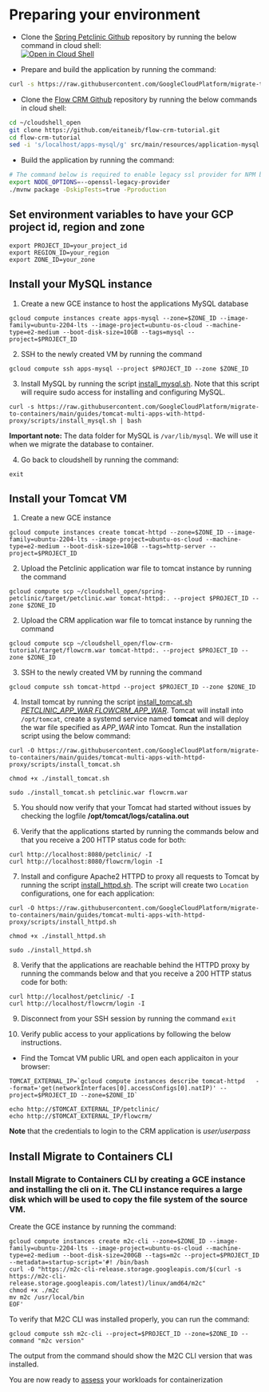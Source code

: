 # Preparing your environment

* Clone the [Spring Petclinic Github](https://github.com/spring-projects/spring-petclinic) repository by running the below command in cloud shell:  
[![Open in Cloud Shell](https://gstatic.com/cloudssh/images/open-btn.svg)](https://ssh.cloud.google.com/cloudshell/editor?cloudshell_git_repo=https%3A%2F%2Fgithub.com%2Fspring-projects%2Fspring-petclinic.git)

* Prepare and build the application by running the command:
``` sh
curl -s https://raw.githubusercontent.com/GoogleCloudPlatform/migrate-to-containers/main/guides/tomcat-multi-apps-with-httpd-proxy/scripts/prepare_and_build_petclinic.sh | bash
```

* Clone the [Flow CRM Github](https://github.com/eitaneib/flow-crm-tutorial) repository by running the below commands in cloud shell:  
``` sh
cd ~/cloudshell_open
git clone https://github.com/eitaneib/flow-crm-tutorial.git
cd flow-crm-tutorial
sed -i 's/localhost/apps-mysql/g' src/main/resources/application-mysql.properties
```

* Build the application by running the command:
``` sh
# The command below is required to enable legacy ssl provider for NPM build of the UI
export NODE_OPTIONS=--openssl-legacy-provider
./mvnw package -DskipTests=true -Pproduction
```

## Set environment variables to have your GCP project id, region and zone 
```
export PROJECT_ID=your_project_id
export REGION_ID=your_region
export ZONE_ID=your_zone
```

## Install your MySQL instance
1. Create a new GCE instance to host the applications MySQL database
```
gcloud compute instances create apps-mysql --zone=$ZONE_ID --image-family=ubuntu-2204-lts --image-project=ubuntu-os-cloud --machine-type=e2-medium --boot-disk-size=10GB --tags=mysql --project=$PROJECT_ID
```

2. SSH to the newly created VM by running the command  
```
gcloud compute ssh apps-mysql --project $PROJECT_ID --zone $ZONE_ID
```

3. Install MySQL by running the script [install_mysql.sh](../scripts/install_mysql.sh). Note that this script will require sudo access for installing and configuring MySQL.
```
curl -s https://raw.githubusercontent.com/GoogleCloudPlatform/migrate-to-containers/main/guides/tomcat-multi-apps-with-httpd-proxy/scripts/install_mysql.sh | bash
```
**Important note:** The data folder for MySQL is `/var/lib/mysql`. We will use it when we migrate the database to container.

4. Go back to cloudshell by running the command:
```
exit
```

## Install your Tomcat VM
1. Create a new GCE instance  
```
gcloud compute instances create tomcat-httpd --zone=$ZONE_ID --image-family=ubuntu-2204-lts --image-project=ubuntu-os-cloud --machine-type=e2-medium --boot-disk-size=10GB --tags=http-server --project=$PROJECT_ID
```

2. Upload the Petclinic application war file to tomcat instance by running the command  
```
gcloud compute scp ~/cloudshell_open/spring-petclinic/target/petclinic.war tomcat-httpd:. --project $PROJECT_ID --zone $ZONE_ID
```

2. Upload the CRM application war file to tomcat instance by running the command  
```
gcloud compute scp ~/cloudshell_open/flow-crm-tutorial/target/flowcrm.war tomcat-httpd:. --project $PROJECT_ID --zone $ZONE_ID
```

3. SSH to the newly created VM by running the command  
```
gcloud compute ssh tomcat-httpd --project $PROJECT_ID --zone $ZONE_ID
```

4. Install tomcat by running the script [install_tomcat.sh *PETCLINIC_APP_WAR* *FLOWCRM_APP_WAR*](../scripts/install_tomcat.sh). Tomcat will install into `/opt/tomcat`, create a systemd service named **tomcat** and will deploy the war file specified as *APP_WAR* into Tomcat. Run the installation script using the below command:  
```
curl -O https://raw.githubusercontent.com/GoogleCloudPlatform/migrate-to-containers/main/guides/tomcat-multi-apps-with-httpd-proxy/scripts/install_tomcat.sh

chmod +x ./install_tomcat.sh

sudo ./install_tomcat.sh petclinic.war flowcrm.war
```

5. You should now verify that your Tomcat had started without issues by checking the logfile **/opt/tomcat/logs/catalina.out**

6. Verify that the applications started by running the commands below and that you receive a 200 HTTP status code for both:  
```
curl http://localhost:8080/petclinic/ -I
curl http://localhost:8080/flowcrm/login -I
```

7. Install and configure Apache2 HTTPD to proxy all requests to Tomcat by running the script [install_httpd.sh](../scripts/install_httpd.sh). The script will create two `Location` configurations, one for each application:
```
curl -O https://raw.githubusercontent.com/GoogleCloudPlatform/migrate-to-containers/main/guides/tomcat-multi-apps-with-httpd-proxy/scripts/install_httpd.sh

chmod +x ./install_httpd.sh

sudo ./install_httpd.sh
```

8. Verify that the applications are reachable behind the HTTPD proxy by running the commands below and that you receive a 200 HTTP status code for both:  
```
curl http://localhost/petclinic/ -I
curl http://localhost/flowcrm/login -I
```

9. Disconnect from your SSH session by running the command `exit`

10. Verify public access to your applications by following the below instructions.  

* Find the Tomcat VM public URL and open each applicaiton in your browser:
```
TOMCAT_EXTERNAL_IP=`gcloud compute instances describe tomcat-httpd   --format='get(networkInterfaces[0].accessConfigs[0].natIP)' --project=$PROJECT_ID --zone=$ZONE_ID`

echo http://$TOMCAT_EXTERNAL_IP/petclinic/
echo http://$TOMCAT_EXTERNAL_IP/flowcrm/
```
**Note** that the credentials to login to the CRM application is *user/userpass*

## Install Migrate to Containers CLI
### Install Migrate to Containers CLI by creating a GCE instance and installing the cli on it. The CLI instance requires a large disk which will be used to copy the file system of the source VM.
Create the GCE instance by running the command:
```
gcloud compute instances create m2c-cli --zone=$ZONE_ID --image-family=ubuntu-2204-lts --image-project=ubuntu-os-cloud --machine-type=e2-medium --boot-disk-size=200GB --tags=m2c --project=$PROJECT_ID --metadata=startup-script='#! /bin/bash
curl -O "https://m2c-cli-release.storage.googleapis.com/$(curl -s https://m2c-cli-release.storage.googleapis.com/latest)/linux/amd64/m2c"
chmod +x ./m2c
mv m2c /usr/local/bin
EOF'
```

To verify that M2C CLI was installed properly, you can run the command:
```
gcloud compute ssh m2c-cli --project=$PROJECT_ID --zone=$ZONE_ID --command "m2c version"
```

The output from the command should show the M2C CLI version that was installed.

You are now ready to [assess](../2-assess/README.md) your workloads for containerization